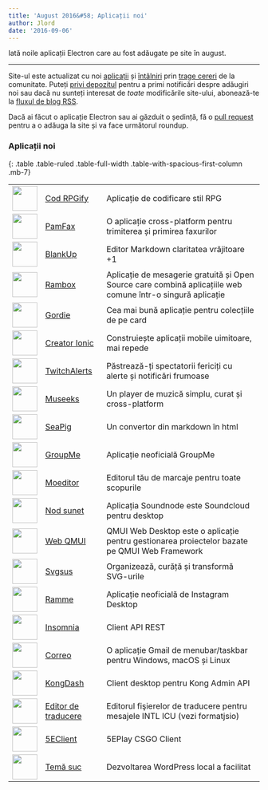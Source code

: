 ```yaml
---
title: 'August 2016&#58; Aplicații noi'
author: Jlord
date: '2016-09-06'
---
```


Iată noile aplicații Electron care au fost adăugate pe site în august.

---

Site-ul este actualizat cu noi [aplicații](https://electronjs.org/apps) și [întâlniri](https://electronjs.org/community) prin [trage cereri](https://github.com/electron/electronjs.org/pulls) de la comunitate. Puteți [privi depozitul](https://github.com/electron/electronjs.org) pentru a primi notificări despre adăugiri noi sau dacă nu sunteți interesat de _toate_ modificările site-ului, abonează-te la [fluxul de blog RSS](https://electronjs.org/feed.xml).

Dacă ai făcut o aplicație Electron sau ai găzduit o ședință, fă o [pull request](https://github.com/electron/electronjs.org) pentru a o adăuga la site și va face următorul roundup.

### Aplicații noi

{: .table .table-ruled .table-full-width .table-with-spacious-first-column .mb-7}

|                                                                                          |                                                                                  |                                                                                                             |
| ---------------------------------------------------------------------------------------- | -------------------------------------------------------------------------------- | ----------------------------------------------------------------------------------------------------------- |
| <img src='/images/apps/coderpgify.png' width='50' />                    | [Cod RPGify](http://code.rpgify.com)                                             | Aplicație de codificare stil RPG                                                                            |
| <img src='/images/apps/pamfax.png' width='50' />                        | [PamFax](https://www.pamfax.biz)                                                 | O aplicație cross-platform pentru trimiterea și primirea faxurilor                                          |
| <img src='/images/apps/blankup.png' width='50' />                       | [BlankUp](https://hoverbaum.github.io/BlankUp-Electron/)                         | Editor Markdown claritatea vrăjitoare +1                                                                    |
| <img src='/images/apps/rambox.png' width='50' />                        | [Rambox](http://rambox.pro)                                                      | Aplicație de mesagerie gratuită și Open Source care combină aplicațiile web comune într-o singură aplicație |
| <img src='/images/apps/gordie.png' width='50' />                        | [Gordie](http://gordie-app.bitbucket.org/)                                       | Cea mai bună aplicație pentru colecțiile de pe card                                                         |
| <img src='/images/apps/ionic-creator.png' width='50' />                 | [Creator Ionic](https://github.com/Meadowcottage/Ionic-Creator)                  | Construiește aplicații mobile uimitoare, mai repede                                                         |
| <img src='/images/apps/twitchalerts.png' width='50' />                  | [TwitchAlerts](https://github.com/Meadowcottage/TwitchAlerts)                    | Păstrează-ți spectatorii fericiți cu alerte și notificări frumoase                                          |
| <img src='/images/apps/museeks.png' width='50' />                       | [Museeks](http://museeks.io/)                                                    | Un player de muzică simplu, curat și cross-platform                                                         |
| <img src='/images/apps/seapig.png' width='50' />                        | [SeaPig](https://github.com/yasumichi/seapig/blob/master/README.md)              | Un convertor din markdown în html                                                                           |
| <img src='/images/apps/groupme.png' width='50' />                       | [GroupMe](https://github.com/dcrousso/GroupMe#readme)                            | Aplicație neoficială GroupMe                                                                                |
| <img src='/images/apps/moeditor.png' width='50' />                      | [Moeditor](https://moeditor.github.io/)                                          | Editorul tău de marcaje pentru toate scopurile                                                              |
| <img src='/images/apps/soundnode.png' width='50' />                     | [Nod sunet](http://www.soundnodeapp.com)                                         | Aplicația Soundnode este Soundcloud pentru desktop                                                          |
| <img src='/images/apps/qmui.png' width='50' />                          | [Web QMUI](http://qmuiteam.com/web)                                              | QMUI Web Desktop este o aplicație pentru gestionarea proiectelor bazate pe QMUI Web Framework               |
| <img src='/images/apps/svgsus.png' width='50' />                        | [Svgsus](http://www.svgs.us)                                                     | Organizează, curăță și transformă SVG-urile                                                                 |
| <img src='/images/apps/ramme.png' width='50' />                         | [Ramme](https://github.com/terkelg/ramme)                                        | Aplicație neoficială de Instagram Desktop                                                                   |
| <img src='/images/apps/insomnia.png' width='50' />                      | [Insomnia](https://insomnia.rest/)                                               | Client API REST                                                                                             |
| <img src='/images/apps/correo.png' width='50' />                        | [Correo](https://github.com/amitmerchant1990/correo)                             | O aplicație Gmail de menubar/taskbar pentru Windows, macOS și Linux                                         |
| <img src='/images/apps/kongdash.png' width='50' />                      | [KongDash](https://ajaysreedhar.github.io/kongdash)                              | Client desktop pentru Kong Admin API                                                                        |
| <img src='/images/apps/react-intl-translation-editor.png' width='50' /> | [Editor de traducere](https://bitbucket.org/bflower/react-intl-editor/wiki/Home) | Editorul fişierelor de traducere pentru mesajele INTL ICU (vezi formatjsio)                                 |
| <img src='/images/apps/5eplay.png' width='50' />                        | [5EClient](https://www.5eplay.com/)                                              | 5EPlay CSGO Client                                                                                          |
| <img src='/images/apps/theme-juice.png' width='50' />                   | [Temă suc](https://www.themejuice.it)                                            | Dezvoltarea WordPress local a facilitat                                                                     |

